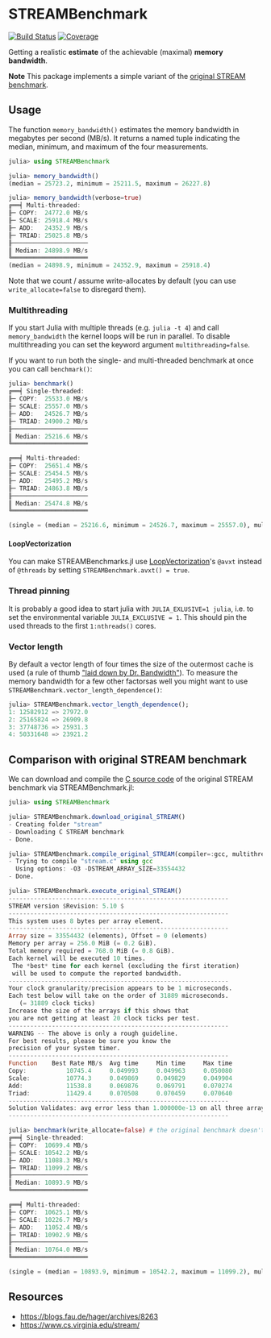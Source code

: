 # STREAMBenchmark

[![Build Status](https://github.com/crstnbr/STREAMBenchmark.jl/workflows/CI/badge.svg)](https://github.com/crstnbr/STREAMBenchmark.jl/actions)
[![Coverage](https://codecov.io/gh/crstnbr/STREAMBenchmark.jl/branch/master/graph/badge.svg)](https://codecov.io/gh/crstnbr/STREAMBenchmark.jl)

Getting a realistic **estimate** of the achievable (maximal) **memory bandwidth**.

**Note** This package implements a simple variant of the [original STREAM benchmark](https://www.cs.virginia.edu/stream/).

## Usage

The function `memory_bandwidth()` estimates the memory bandwidth in megabytes per second (MB/s). It returns a named tuple indicating the median, minimum, and maximum of the four measurements.

```julia
julia> using STREAMBenchmark

julia> memory_bandwidth()
(median = 25723.2, minimum = 25211.5, maximum = 26227.8)

julia> memory_bandwidth(verbose=true)
╔══╡ Multi-threaded:
╟─ COPY:  24772.0 MB/s
╟─ SCALE: 25918.4 MB/s
╟─ ADD:   24352.9 MB/s
╟─ TRIAD: 25025.8 MB/s
╟─────────────────────
║ Median: 24898.9 MB/s
╚═════════════════════
(median = 24898.9, minimum = 24352.9, maximum = 25918.4)
```

Note that we count / assume write-allocates by default (you can use `write_allocate=false` to disregard them).

### Multithreading

If you start Julia with multiple threads (e.g. `julia -t 4`) and call `memory_bandwidth` the kernel loops will be run in parallel. To disable multithreading you can set the keyword argument `multithreading=false`.

If you want to run both the single- and multi-threaded benchmark at once you can call `benchmark()`:

```julia
julia> benchmark()
╔══╡ Single-threaded:
╟─ COPY:  25533.0 MB/s
╟─ SCALE: 25557.0 MB/s
╟─ ADD:   24526.7 MB/s
╟─ TRIAD: 24900.2 MB/s
╟─────────────────────
║ Median: 25216.6 MB/s
╚═════════════════════

╔══╡ Multi-threaded:
╟─ COPY:  25651.4 MB/s
╟─ SCALE: 25454.5 MB/s
╟─ ADD:   25495.2 MB/s
╟─ TRIAD: 24863.8 MB/s
╟─────────────────────
║ Median: 25474.8 MB/s
╚═════════════════════

(single = (median = 25216.6, minimum = 24526.7, maximum = 25557.0), multi = (median = 25474.8, minimum = 24863.8, maximum = 25651.4))
```

#### LoopVectorization

You can make STREAMBenchmarks.jl use [LoopVectorization](https://github.com/JuliaSIMD/LoopVectorization.jl)'s `@avxt` instead of `@threads` by setting `STREAMBenchmark.avxt() = true`.

### Thread pinning

It is probably a good idea to start julia with `JULIA_EXLUSIVE=1 julia`, i.e. to set the environmental variable `JULIA_EXCLUSIVE = 1`. This should pin the used threads to the first `1:nthreads()` cores.

### Vector length

By default a vector length of four times the size of the outermost cache is used (a rule of thumb ["laid down by Dr. Bandwidth"](https://blogs.fau.de/hager/archives/8263)). To measure the memory bandwidth for a few other factorsas well you might want to use `STREAMBenchmark.vector_length_dependence()`:

```julia
julia> STREAMBenchmark.vector_length_dependence();
1: 12582912 => 27972.0
2: 25165824 => 26909.8
3: 37748736 => 25931.3
4: 50331648 => 23921.2
```

## Comparison with original STREAM benchmark

We can download and compile the [C source code](https://www.cs.virginia.edu/stream/FTP/Code/) of the original STREAM benchmark via STREAMBenchmark.jl:

```julia
julia> using STREAMBenchmark

julia> STREAMBenchmark.download_original_STREAM()
- Creating folder "stream"
- Downloading C STREAM benchmark
- Done.

julia> STREAMBenchmark.compile_original_STREAM(compiler=:gcc, multithreading=false)
- Trying to compile "stream.c" using gcc
  Using options: -O3 -DSTREAM_ARRAY_SIZE=33554432
- Done.

julia> STREAMBenchmark.execute_original_STREAM()
-------------------------------------------------------------
STREAM version $Revision: 5.10 $
-------------------------------------------------------------
This system uses 8 bytes per array element.
-------------------------------------------------------------
Array size = 33554432 (elements), Offset = 0 (elements)
Memory per array = 256.0 MiB (= 0.2 GiB).
Total memory required = 768.0 MiB (= 0.8 GiB).
Each kernel will be executed 10 times.
 The *best* time for each kernel (excluding the first iteration)
 will be used to compute the reported bandwidth.
-------------------------------------------------------------
Your clock granularity/precision appears to be 1 microseconds.
Each test below will take on the order of 31889 microseconds.
   (= 31889 clock ticks)
Increase the size of the arrays if this shows that
you are not getting at least 20 clock ticks per test.
-------------------------------------------------------------
WARNING -- The above is only a rough guideline.
For best results, please be sure you know the
precision of your system timer.
-------------------------------------------------------------
Function    Best Rate MB/s  Avg time     Min time     Max time
Copy:           10745.4     0.049993     0.049963     0.050080
Scale:          10774.3     0.049869     0.049829     0.049904
Add:            11538.8     0.069876     0.069791     0.070274
Triad:          11429.4     0.070508     0.070459     0.070640
-------------------------------------------------------------
Solution Validates: avg error less than 1.000000e-13 on all three arrays
-------------------------------------------------------------

julia> benchmark(write_allocate=false) # the original benchmark doesn't count / assumes the absence of write-allocates
╔══╡ Single-threaded:
╟─ COPY:  10699.4 MB/s
╟─ SCALE: 10542.2 MB/s
╟─ ADD:   11088.3 MB/s
╟─ TRIAD: 11099.2 MB/s
╟─────────────────────
║ Median: 10893.9 MB/s
╚═════════════════════

╔══╡ Multi-threaded:
╟─ COPY:  10625.1 MB/s
╟─ SCALE: 10226.7 MB/s
╟─ ADD:   11052.4 MB/s
╟─ TRIAD: 10902.9 MB/s
╟─────────────────────
║ Median: 10764.0 MB/s
╚═════════════════════

(single = (median = 10893.9, minimum = 10542.2, maximum = 11099.2), multi = (median = 10764.0, minimum = 10226.7, maximum = 11052.4))
```

## Resources

* https://blogs.fau.de/hager/archives/8263
* https://www.cs.virginia.edu/stream/
